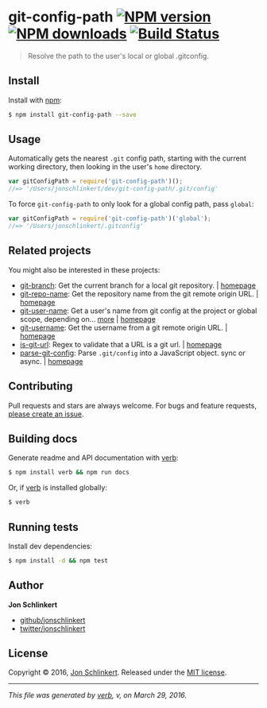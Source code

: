 # git-config-path [![NPM version](https://img.shields.io/npm/v/git-config-path.svg?style=flat)](https://www.npmjs.com/package/git-config-path) [![NPM downloads](https://img.shields.io/npm/dm/git-config-path.svg?style=flat)](https://npmjs.org/package/git-config-path) [![Build Status](https://img.shields.io/travis/jonschlinkert/git-config-path.svg?style=flat)](https://travis-ci.org/jonschlinkert/git-config-path)

> Resolve the path to the user's local or global .gitconfig.

## Install

Install with [npm](https://www.npmjs.com/):

```sh
$ npm install git-config-path --save
```

## Usage

Automatically gets the nearest `.git` config path, starting with the current working directory, then looking in the user's `home` directory.

```js
var gitConfigPath = require('git-config-path')();
//=> '/Users/jonschlinkert/dev/git-config-path/.git/config'
```

To force `git-config-path` to only look for a global config path, pass `global`:

```js
var gitConfigPath = require('git-config-path')('global');
//=> '/Users/jonschlinkert/.gitconfig'
```

## Related projects

You might also be interested in these projects:

* [git-branch](https://www.npmjs.com/package/git-branch): Get the current branch for a local git repository. | [homepage](https://github.com/jonschlinkert/git-branch)
* [git-repo-name](https://www.npmjs.com/package/git-repo-name): Get the repository name from the git remote origin URL. | [homepage](https://github.com/jonschlinkert/git-repo-name)
* [git-user-name](https://www.npmjs.com/package/git-user-name): Get a user's name from git config at the project or global scope, depending on… [more](https://www.npmjs.com/package/git-user-name) | [homepage](https://github.com/jonschlinkert/git-user-name)
* [git-username](https://www.npmjs.com/package/git-username): Get the username from a git remote origin URL. | [homepage](https://github.com/jonschlinkert/git-username)
* [is-git-url](https://www.npmjs.com/package/is-git-url): Regex to validate that a URL is a git url. | [homepage](https://github.com/jonschlinkert/is-git-url)
* [parse-git-config](https://www.npmjs.com/package/parse-git-config): Parse `.git/config` into a JavaScript object. sync or async. | [homepage](https://github.com/jonschlinkert/parse-git-config)

## Contributing

Pull requests and stars are always welcome. For bugs and feature requests, [please create an issue](https://github.com/jonschlinkert/git-config-path/issues/new).

## Building docs

Generate readme and API documentation with [verb](https://github.com/verbose/verb):

```sh
$ npm install verb && npm run docs
```

Or, if [verb](https://github.com/verbose/verb) is installed globally:

```sh
$ verb
```

## Running tests

Install dev dependencies:

```sh
$ npm install -d && npm test
```

## Author

**Jon Schlinkert**

* [github/jonschlinkert](https://github.com/jonschlinkert)
* [twitter/jonschlinkert](http://twitter.com/jonschlinkert)

## License

Copyright © 2016, [Jon Schlinkert](https://github.com/jonschlinkert).
Released under the [MIT license](https://github.com/jonschlinkert/git-config-path/blob/master/LICENSE).

***

_This file was generated by [verb](https://github.com/verbose/verb), v, on March 29, 2016._